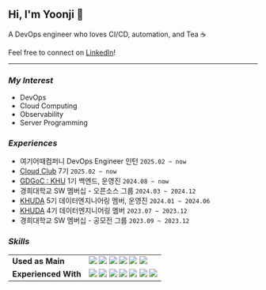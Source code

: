 ## Hi, I'm Yoonji 👋
A DevOps engineer who loves CI/CD, automation, and Tea ☕

Feel free to connect on [LinkedIn](https://www.linkedin.com/in/yoonji-heo/)!

- - -

### *My Interest*
- DevOps
- Cloud Computing
- Observability
- Server Programming

### *Experiences*
- 여기어때컴퍼니 DevOps Engineer 인턴 `2025.02 ~ now`
- [Cloud Club](https://www.cloudclub.kr/) 7기 `2025.02 ~ now`
- [GDGoC : KHU](https://github.com/GDG-on-Campus-KHU) 1기 백엔드, 운영진 `2024.08 ~ now`
- 경희대학교 SW 멤버십 - 오픈소스 그룹 `2024.03 ~ 2024.12`
- [KHUDA](https://github.com/khuda-data) 5기 데이터엔지니어링 멤버, 운영진 `2024.01 ~ 2024.06`
- [KHUDA](https://github.com/khuda-data) 4기 데이터엔지니어링 멤버 `2023.07 ~ 2023.12`
- 경희대학교 SW 멤버십 - 공모전 그룹 `2023.09 ~ 2023.12`

### *Skills*

|  |  |
| --- | --- |
| **Used as Main** | <img src="https://img.shields.io/badge/Kubernetes-326CE5?style=for-the-badge&logo=Kubernetes&logoColor=white"/></a> <img src="https://img.shields.io/badge/ArgoCD-EF7B4D?style=for-the-badge&logo=Argo&logoColor=white"/></a> <img src="https://img.shields.io/badge/Gitlab CI-FC6D26?style=for-the-badge&logo=Gitlab&logoColor=white"/></a> <img src="https://img.shields.io/badge/AWS-232F3E?style=for-the-badge&logo=AmazonWebServices&logoColor=white"/></a> <img src="https://img.shields.io/badge/Java-007396?style=for-the-badge&logo=OpenJDK&logoColor=white"/></a> <img src="https://img.shields.io/badge/Go-00ADD8?style=for-the-badge&logo=Go&logoColor=white"/></a> |
| **Experienced With** | <img src="https://img.shields.io/badge/GCP-4285F4?style=for-the-badge&logo=GoogleCloud&logoColor=white"/></a> <img src="https://img.shields.io/badge/Terraform-844FBA?style=for-the-badge&logo=Terraform&logoColor=white"/></a> <img src="https://img.shields.io/badge/MySQL-4479A1?style=for-the-badge&logo=MySQL&logoColor=white"/></a> <img src="https://img.shields.io/badge/FastAPI-009688?style=for-the-badge&logo=FastAPI&logoColor=white"/></a> <img src="https://img.shields.io/badge/Apache Airflow-017CEE?style=for-the-badge&logo=ApacheAirflow&logoColor=white"/></a> <img src="https://img.shields.io/badge/Apache Spark-E25A1C?style=for-the-badge&logo=ApacheSpark&logoColor=white"/></a> <img src="https://img.shields.io/badge/Flutter-02569B?style=for-the-badge&logo=Flutter&logoColor=white"/></a>  |
<br/>
<br/>
